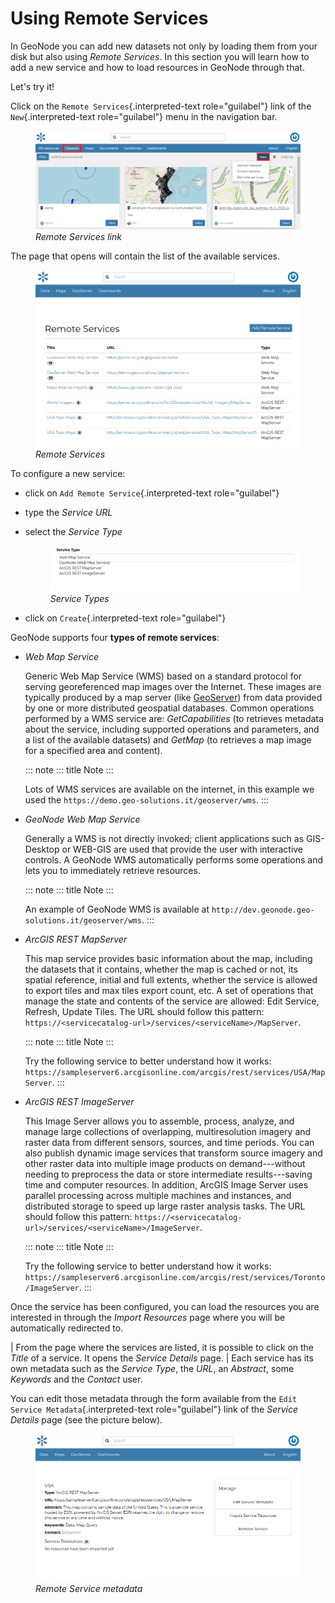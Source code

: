 # Using Remote Services

In GeoNode you can add new datasets not only by loading them from your disk but also using *Remote Services*.
In this section you will learn how to add a new service and how to load resources in GeoNode through that.

Let\'s try it!

Click on the `Remote Services`{.interpreted-text role="guilabel"} link of the `New`{.interpreted-text role="guilabel"} menu in the navigation bar.

<figure>
<img src="img/remote_services_link.png" class="align-center" alt="img/remote_services_link.png" />
<figcaption><em>Remote Services link</em></figcaption>
</figure>

The page that opens will contain the list of the available services.

<figure>
<img src="img/remote_services.png" class="align-center" alt="img/remote_services.png" />
<figcaption><em>Remote Services</em></figcaption>
</figure>

To configure a new service:

-   click on `Add Remote Service`{.interpreted-text role="guilabel"}

-   type the *Service URL*

-   select the *Service Type*

    <figure>
    <img src="img/service_type.png" class="align-center" alt="img/service_type.png" />
    <figcaption><em>Service Types</em></figcaption>
    </figure>

-   click on `Create`{.interpreted-text role="guilabel"}

GeoNode supports four **types of remote services**:

-   *Web Map Service*

    Generic Web Map Service (WMS) based on a standard protocol for serving georeferenced map images over the Internet.
    These images are typically produced by a map server (like [GeoServer](http://geoserver.org/)) from data provided by one or more distributed geospatial databases.
    Common operations performed by a WMS service are: *GetCapabilities* (to retrieves metadata about the service, including supported operations and parameters, and a list of the available datasets) and *GetMap* (to retrieves a map image for a specified area and content).

    ::: note
    ::: title
    Note
    :::

    Lots of WMS services are available on the internet, in this example we used the `https://demo.geo-solutions.it/geoserver/wms`.
    :::

-   *GeoNode Web Map Service*

    Generally a WMS is not directly invoked; client applications such as GIS-Desktop or WEB-GIS are used that provide the user with interactive controls.
    A GeoNode WMS automatically performs some operations and lets you to immediately retrieve resources.

    ::: note
    ::: title
    Note
    :::

    An example of GeoNode WMS is available at `http://dev.geonode.geo-solutions.it/geoserver/wms`.
    :::

-   *ArcGIS REST MapServer*

    This map service provides basic information about the map, including the datasets that it contains, whether the map is cached or not, its spatial reference, initial and full extents, whether the service is allowed to export tiles and max tiles export count, etc.
    A set of operations that manage the state and contents of the service are allowed: Edit Service, Refresh, Update Tiles.
    The URL should follow this pattern: `https://<servicecatalog-url>/services/<serviceName>/MapServer`.

    ::: note
    ::: title
    Note
    :::

    Try the following service to better understand how it works: `https://sampleserver6.arcgisonline.com/arcgis/rest/services/USA/MapServer`.
    :::

-   *ArcGIS REST ImageServer*

    This Image Server allows you to assemble, process, analyze, and manage large collections of overlapping, multiresolution imagery and raster data from different sensors, sources, and time periods. You can also publish dynamic image services that transform source imagery and other raster data into multiple image products on demand---without needing to preprocess the data or store intermediate results---saving time and computer resources. In addition, ArcGIS Image Server uses parallel processing across multiple machines and instances, and distributed storage to speed up large raster analysis tasks.
    The URL should follow this pattern: `https://<servicecatalog-url>/services/<serviceName>/ImageServer`.

    ::: note
    ::: title
    Note
    :::

    Try the following service to better understand how it works: `https://sampleserver6.arcgisonline.com/arcgis/rest/services/Toronto/ImageServer`.
    :::

Once the service has been configured, you can load the resources you are interested in through the *Import Resources* page where you will be automatically redirected to.

| From the page where the services are listed, it is possible to click on the *Title* of a service. It opens the *Service Details* page.
| Each service has its own metadata such as the *Service Type*, the *URL*, an *Abstract*, some *Keywords* and the *Contact* user.

You can edit those metadata through the form available from the `Edit Service Metadata`{.interpreted-text role="guilabel"} link of the *Service Details* page (see the picture below).

<figure>
<img src="img/remote_service_metadata.png" class="align-center" alt="img/remote_service_metadata.png" />
<figcaption><em>Remote Service metadata</em></figcaption>
</figure>
